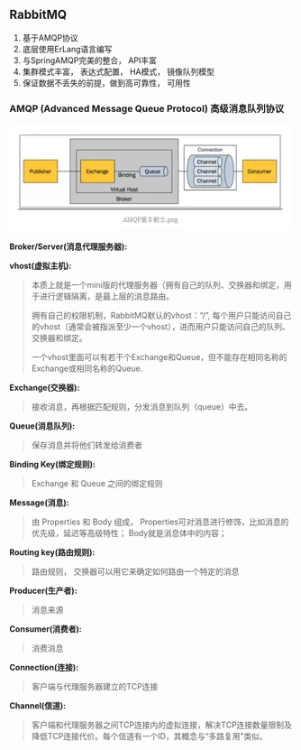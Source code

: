 
## RabbitMQ
1. 基于AMQP协议
2. 底层使用ErLang语言编写
3. 与SpringAMQP完美的整合， API丰富
4. 集群模式丰富， 表达式配置， HA模式， 镜像队列模型
5. 保证数据不丢失的前提，做到高可靠性， 可用性

### AMQP (Advanced Message Queue Protocol) 高级消息队列协议 

![img.png](img/amqp.png)

<b> Broker/Server(消息代理服务器):</b> 

<b> vhost(虚拟主机):</b>

> 本质上就是一个mini版的代理服务器（拥有自己的队列、交换器和绑定，用于进行逻辑隔离，是最上层的消息路由。
>
> 拥有自己的权限机制，RabbitMQ默认的vhost：“/”, 每个用户只能访问自己的vhost（通常会被指派至少一个vhost），进而用户只能访问自己的队列、交换器和绑定。
>
> 一个vhost里面可以有若干个Exchange和Queue，但不能存在相同名称的Exchange或相同名称的Queue.

<b> Exchange(交换器):</b>

> 接收消息，再根据匹配规则，分发消息到队列（queue）中去。

<b> Queue(消息队列):</b> 

> 保存消息并将他们转发给消费者

<b> Binding Key(绑定规则):</b>

> Exchange 和 Queue 之间的绑定规则

<b> Message(消息):</b>

> 由 Properties 和 Body 组成， Properties可对消息进行修饰，比如消息的优先级，延迟等高级特性； Body就是消息体中的内容；

<b> Routing key(路由规则):</b>

> 路由规则， 交换器可以用它来确定如何路由一个特定的消息

<b> Producer(生产者):</b>

> 消息来源

<b> Consumer(消费者):</b>

> 消费消息

<b> Connection(连接):</b>

> 客户端与代理服务器建立的TCP连接

<b> Channel(信道):</b>

> 客户端和代理服务器之间TCP连接内的虚拟连接，解决TCP连接数量限制及降低TCP连接代价。每个信道有一个ID，其概念与“多路复用”类似。

 



